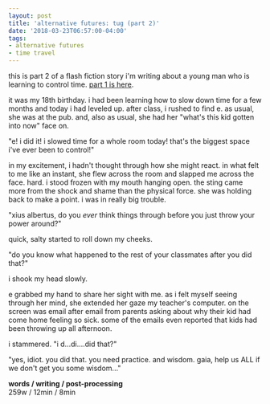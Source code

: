 ```yaml
---
layout: post
title: 'alternative futures: tug (part 2)'
date: '2018-03-23T06:57:00-04:00'
tags:
- alternative futures
- time travel
--- 
```


<p class="message">this is part 2 of a flash fiction story i'm writing about a young man who is learning to control time. <a href="{{ site.baseurl }}2018/03/19/alternative-futures-tug/">part 1 is here</a>.</p>

it was my 18th birthday. i had been learning how to slow down time for a few months and today i had leveled up. after class, i rushed to find e. as usual, she was at the pub. and, also as usual, she had her "what's this kid gotten into now" face on. 

"e! i did it! i slowed time for a whole room today! that's the biggest space i've ever been to control!"

in my excitement, i hadn't thought through how she might react. in what felt to me like an instant, she flew across the room and slapped me across the face. hard. i stood frozen with my mouth hanging open. the sting came more from the shock and shame than the physical force. she was holding back to make a point. i was in really big trouble. 

"xius albertus, do you *ever* think things through before you just throw your power around?" 

quick, salty started to roll down my cheeks. 

"do you know what happened to the rest of your classmates after you did that?" 

i shook my head slowly.

e grabbed my hand to share her sight with me. as i felt myself seeing through her mind, she extended her gaze my teacher's computer. on the screen was email after email from parents asking about why their kid had come home feeling so sick. some of the emails even reported that kids had been throwing up all afternoon. 

i stammered. "i d...di....did that?"

"yes, idiot. you did that. you need practice. and wisdom. gaia, help us ALL if we don't get you some wisdom..."

<!-- hyperlink bank -->


<!-- &#042; = asterisk -->
<!-- &#039; = single quote '-->

**words / writing / post-processing**  
259w / 12min / 8min